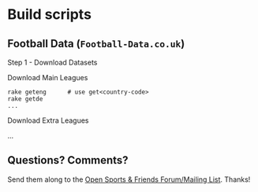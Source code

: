 # Build scripts


## Football Data (`Football-Data.co.uk`)

Step 1 - Download Datasets

Download Main Leagues

```
rake geteng      # use get<country-code>
rake getde
...
```

Download Extra Leagues

...



## Questions? Comments?

Send them along to the
[Open Sports & Friends Forum/Mailing List](http://groups.google.com/group/opensport).
Thanks!
